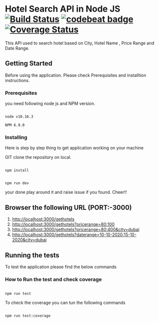 # Hotel Search API in Node JS [![Build Status](https://travis-ci.org/chauhanvivek27/hotel-service.svg?branch=master)](https://travis-ci.org/chauhanvivek27/hotel-service) [![codebeat badge](https://codebeat.co/badges/3a99f3bc-865d-4469-867d-0ddeb55abadc)](https://codebeat.co/projects/github-com-chauhanvivek27-hotel-service-master) [![Coverage Status](https://coveralls.io/repos/github/chauhanvivek27/hotel-service/badge.svg?branch=master)](https://coveralls.io/github/chauhanvivek27/hotel-service?branch=master)

This API used to search hotel based on City, Hotel Name , Price Range and Date Range.

## Getting Started

Before using the application. Please check Prerequisites and installtion instructions.

### Prerequisites


you need following node js and NPM version.

```

node v10.16.3

NPM 6.9.0

```

### Installing

Here is step by step thing to get application working on your machine

GIT clone the repository on local.

```

npm install

```

```

npm run dev

```

your done play around it and raise issue if you found. Cheer!!

## Browser the following URL (PORT:-3000)

1. [http://localhost:3000/gethotels](http://localhost:3000/gethotels)
2. [http://localhost:3000/gethotels?pricerange=$80:$100](http://localhost:3000/gethotels?pricerange=$80:$100)
3. [http://localhost:3000/gethotels?pricerange=$80:$400&city=dubai](http://localhost:3000/gethotels?pricerange=$80:$400&city=dubai)
4. [http://localhost:3000/gethotels?daterange=10-10-2020:15-10-2020&city=dubai](http://localhost:3000/gethotels?daterange=10-10-2020:15-10-2020&city=dubai)

## Running the tests

To test the application please find the below commands

### How to Run the test and check coverage

```

npm run test

```

To check the coverage you can tun the following commands

```

npm run test:coverage

```
